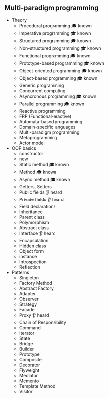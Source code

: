 ## Multi-paradigm programming

- Theory
  - Procedural programming 🎓	known
  - Imperative programming 🎓	known
  - Structured programming 🎓	known
  - Non-structured programming 🎓	known
  - Functional programming 🎓	known
  - Prototype-based programming 🎓	known
  - Object-oriented programming 🎓	known
  - Object-based programming 🎓	known
  - Generic programming
  - Concurrent computing
  - Asyncronous programming 🎓	known
  - Parallel programming 🎓	known
  - Reactive programming
  - FRP (Functional-reactive)
  - Automata-based programming
  - Domain-specific languages
  - Multi-paradigm programming
  - Metaprogramming
  - Actor model
- OOP basics
  - constructor
  - new
  - Static method 🎓	known
  - Method 🎓	known
  - Async method 🎓	known
  - Getters, Setters
  - Public fields 👂 heard
  - Private fields 👂 heard
  - Field declarations
  - Inheritance
  - Parent class
  - Polymorphism
  - Abstract class
  - Interface 👂 heard
  - Encapsulation
  - Hidden class
  - Object form
  - instance
  - Introspection
  - Reflection
- Patterns
  - Singleton
  - Factory Method
  - Abstract Factory
  - Adapter
  - Observer
  - Strategy
  - Facade
  - Proxy 👂 heard
  - Chain of Responsibility
  - Command
  - Iterator
  - State
  - Bridge
  - Builder
  - Prototype
  - Composite
  - Decorator
  - Flyweight
  - Mediator
  - Memento
  - Template Method
  - Visitor
